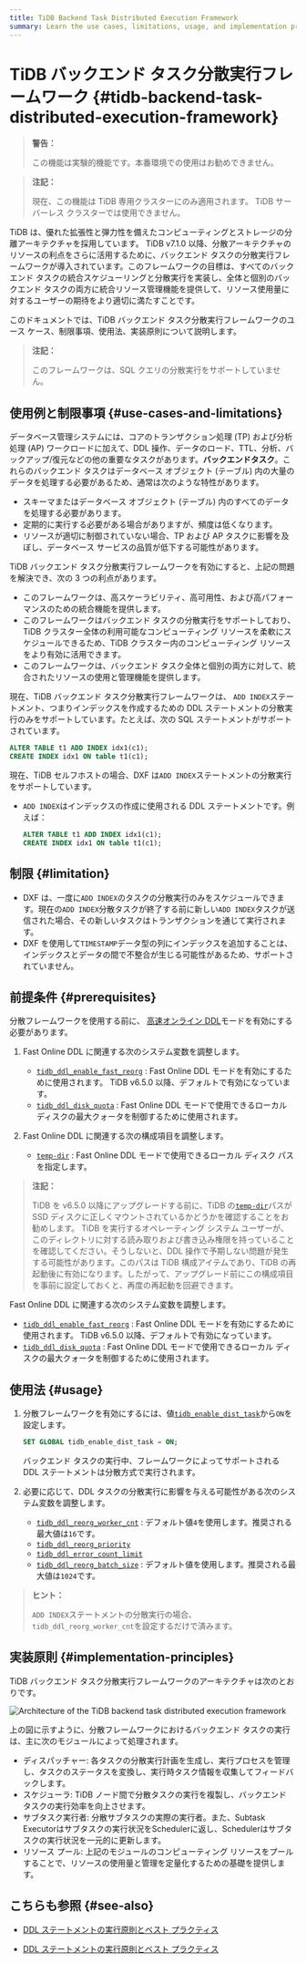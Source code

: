 ```yaml
---
title: TiDB Backend Task Distributed Execution Framework
summary: Learn the use cases, limitations, usage, and implementation principles of the TiDB backend task distributed execution framework.
---
```


# TiDB バックエンド タスク分散実行フレームワーク {#tidb-backend-task-distributed-execution-framework}

> **警告：**
>
> この機能は実験的機能です。本番環境での使用はお勧めできません。

<CustomContent platform="tidb-cloud">

> **注記：**
>
> 現在、この機能は TiDB 専用クラスターにのみ適用されます。 TiDB サーバーレス クラスターでは使用できません。

</CustomContent>

TiDB は、優れた拡張性と弾力性を備えたコンピューティングとストレージの分離アーキテクチャを採用しています。 TiDB v7.1.0 以降、分散アーキテクチャのリソースの利点をさらに活用するために、バックエンド タスクの分散実行フレームワークが導入されています。このフレームワークの目標は、すべてのバックエンド タスクの統合スケジューリングと分散実行を実装し、全体と個別のバックエンド タスクの両方に統合リソース管理機能を提供して、リソース使用量に対するユーザーの期待をより適切に満たすことです。

このドキュメントでは、TiDB バックエンド タスク分散実行フレームワークのユース ケース、制限事項、使用法、実装原則について説明します。

> **注記：**
>
> このフレームワークは、SQL クエリの分散実行をサポートしていません。

## 使用例と制限事項 {#use-cases-and-limitations}

データベース管理システムには、コアのトランザクション処理 (TP) および分析処理 (AP) ワークロードに加えて、DDL 操作、データのロード、TTL、分析、バックアップ/復元などの他の重要なタスクがあります。**バックエンドタスク**。これらのバックエンド タスクはデータベース オブジェクト (テーブル) 内の大量のデータを処理する必要があるため、通常は次のような特性があります。

-   スキーマまたはデータベース オブジェクト (テーブル) 内のすべてのデータを処理する必要があります。
-   定期的に実行する必要がある場合がありますが、頻度は低くなります。
-   リソースが適切に制御されていない場合、TP および AP タスクに影響を及ぼし、データベース サービスの品質が低下する可能性があります。

TiDB バックエンド タスク分散実行フレームワークを有効にすると、上記の問題を解決でき、次の 3 つの利点があります。

-   このフレームワークは、高スケーラビリティ、高可用性、および高パフォーマンスのための統合機能を提供します。
-   このフレームワークはバックエンド タスクの分散実行をサポートしており、TiDB クラスター全体の利用可能なコンピューティング リソースを柔軟にスケジュールできるため、TiDB クラスター内のコンピューティング リソースをより有効に活用できます。
-   このフレームワークは、バックエンド タスク全体と個別の両方に対して、統合されたリソースの使用と管理機能を提供します。

現在、TiDB バックエンド タスク分散実行フレームワークは、 `ADD INDEX`ステートメント、つまりインデックスを作成するための DDL ステートメントの分散実行のみをサポートしています。たとえば、次の SQL ステートメントがサポートされています。

```sql
ALTER TABLE t1 ADD INDEX idx1(c1);
CREATE INDEX idx1 ON table t1(c1);
```

現在、TiDB セルフホストの場合、DXF は`ADD INDEX`ステートメントの分散実行をサポートしています。

-   `ADD INDEX`はインデックスの作成に使用される DDL ステートメントです。例えば：

    ```sql
    ALTER TABLE t1 ADD INDEX idx1(c1);
    CREATE INDEX idx1 ON table t1(c1);
    ```

## 制限 {#limitation}

-   DXF は、一度に`ADD INDEX`のタスクの分散実行のみをスケジュールできます。現在の`ADD INDEX`分散タスクが終了する前に新しい`ADD INDEX`タスクが送信された場合、その新しいタスクはトランザクションを通じて実行されます。
-   DXF を使用して`TIMESTAMP`データ型の列にインデックスを追加することは、インデックスとデータの間で不整合が生じる可能性があるため、サポートされていません。

## 前提条件 {#prerequisites}

分散フレームワークを使用する前に、 [高速オンライン DDL](/system-variables.md#tidb_ddl_enable_fast_reorg-new-in-v630)モードを有効にする必要があります。

<CustomContent platform="tidb">

1.  Fast Online DDL に関連する次のシステム変数を調整します。

    -   [`tidb_ddl_enable_fast_reorg`](/system-variables.md#tidb_ddl_enable_fast_reorg-new-in-v630) : Fast Online DDL モードを有効にするために使用されます。 TiDB v6.5.0 以降、デフォルトで有効になっています。
    -   [`tidb_ddl_disk_quota`](/system-variables.md#tidb_ddl_disk_quota-new-in-v630) : Fast Online DDL モードで使用できるローカル ディスクの最大クォータを制御するために使用されます。

2.  Fast Online DDL に関連する次の構成項目を調整します。

    -   [`temp-dir`](/tidb-configuration-file.md#temp-dir-new-in-v630) : Fast Online DDL モードで使用できるローカル ディスク パスを指定します。

> **注記：**
>
> TiDB を v6.5.0 以降にアップグレードする前に、TiDB の[`temp-dir`](/tidb-configuration-file.md#temp-dir-new-in-v630)パスが SSD ディスクに正しくマウントされているかどうかを確認することをお勧めします。 TiDB を実行するオペレーティング システム ユーザーが、このディレクトリに対する読み取りおよび書き込み権限を持っていることを確認してください。そうしないと、DDL 操作で予期しない問題が発生する可能性があります。このパスは TiDB 構成アイテムであり、TiDB の再起動後に有効になります。したがって、アップグレード前にこの構成項目を事前に設定しておくと、再度の再起動を回避できます。

</CustomContent>

<CustomContent platform="tidb-cloud">

Fast Online DDL に関連する次のシステム変数を調整します。

-   [`tidb_ddl_enable_fast_reorg`](/system-variables.md#tidb_ddl_enable_fast_reorg-new-in-v630) : Fast Online DDL モードを有効にするために使用されます。 TiDB v6.5.0 以降、デフォルトで有効になっています。
-   [`tidb_ddl_disk_quota`](/system-variables.md#tidb_ddl_disk_quota-new-in-v630) : Fast Online DDL モードで使用できるローカル ディスクの最大クォータを制御するために使用されます。

</CustomContent>

## 使用法 {#usage}

1.  分散フレームワークを有効にするには、値[`tidb_enable_dist_task`](/system-variables.md#tidb_enable_dist_task-new-in-v710)から`ON`を設定します。

    ```sql
    SET GLOBAL tidb_enable_dist_task = ON;
    ```

    バックエンド タスクの実行中、フレームワークによってサポートされる DDL ステートメントは分散方式で実行されます。

2.  必要に応じて、DDL タスクの分散実行に影響を与える可能性がある次のシステム変数を調整します。

    -   [`tidb_ddl_reorg_worker_cnt`](/system-variables.md#tidb_ddl_reorg_worker_cnt) : デフォルト値`4`を使用します。推奨される最大値は`16`です。
    -   [`tidb_ddl_reorg_priority`](/system-variables.md#tidb_ddl_reorg_priority)
    -   [`tidb_ddl_error_count_limit`](/system-variables.md#tidb_ddl_error_count_limit)
    -   [`tidb_ddl_reorg_batch_size`](/system-variables.md#tidb_ddl_reorg_batch_size) : デフォルト値を使用します。推奨される最大値は`1024`です。

> **ヒント：**
>
> `ADD INDEX`ステートメントの分散実行の場合、 `tidb_ddl_reorg_worker_cnt`を設定するだけで済みます。

## 実装原則 {#implementation-principles}

TiDB バックエンド タスク分散実行フレームワークのアーキテクチャは次のとおりです。

![Architecture of the TiDB backend task distributed execution framework](/media/dist-task/dist-task-architect.jpg)

上の図に示すように、分散フレームワークにおけるバックエンド タスクの実行は、主に次のモジュールによって処理されます。

-   ディスパッチャー: 各タスクの分散実行計画を生成し、実行プロセスを管理し、タスクのステータスを変換し、実行時タスク情報を収集してフィードバックします。
-   スケジューラ: TiDB ノード間で分散タスクの実行を複製し、バックエンド タスクの実行効率を向上させます。
-   サブタスク実行者: 分散サブタスクの実際の実行者。また、Subtask Executorはサブタスクの実行状況をSchedulerに返し、Schedulerはサブタスクの実行状況を一元的に更新します。
-   リソース プール: 上記のモジュールのコンピューティング リソースをプールすることで、リソースの使用量と管理を定量化するための基礎を提供します。

## こちらも参照 {#see-also}

<CustomContent platform="tidb">

-   [DDL ステートメントの実行原則とベスト プラクティス](/ddl-introduction.md)

</CustomContent>
<CustomContent platform="tidb-cloud">

-   [DDL ステートメントの実行原則とベスト プラクティス](https://docs.pingcap.com/tidb/stable/ddl-introduction)

</CustomContent>
